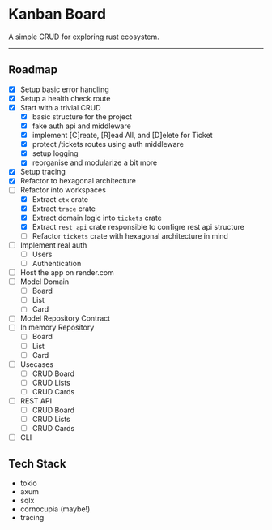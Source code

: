 # Kanban Board

A simple CRUD for exploring rust ecosystem.

---

## Roadmap

- [x] Setup basic error handling
- [x] Setup a health check route
- [x] Start with a trivial CRUD
  - [x] basic structure for the project
  - [x] fake auth api and middleware
  - [x] implement [C]reate, [R]ead All, and [D]elete for Ticket
  - [x] protect /tickets routes using auth middleware
  - [x] setup logging
  - [x] reorganise and modularize a bit more
- [x] Setup tracing
- [x] Refactor to hexagonal architecture
- [ ] Refactor into workspaces
  - [x] Extract `ctx` crate
  - [x] Extract `trace` crate
  - [x] Extract domain logic into `tickets` crate
  - [x] Extract `rest_api` crate responsible to configre rest api structure
  - [ ] Refactor `tickets` crate with hexagonal architecture in mind
- [ ] Implement real auth
  - [ ] Users
  - [ ] Authentication
- [ ] Host the app on render.com
- [ ] Model Domain
  - [ ] Board
  - [ ] List
  - [ ] Card
- [ ] Model Repository Contract
- [ ] In memory Repository
  - [ ] Board
  - [ ] List
  - [ ] Card
- [ ] Usecases
  - [ ] CRUD Board
  - [ ] CRUD Lists
  - [ ] CRUD Cards
- [ ] REST API
  - [ ] CRUD Board
  - [ ] CRUD Lists
  - [ ] CRUD Cards
- [ ] CLI

## Tech Stack

- tokio
- axum
- sqlx
- cornocupia (maybe!)
- tracing
